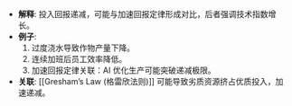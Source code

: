    - **解释**: 投入回报递减，可能与加速回报定律形成对比，后者强调技术指数增长。
   - **例子**:
     1. 过度浇水导致作物产量下降。
     2. 连续加班后员工效率降低。
     3. 加速回报定律关联：AI 优化生产可能突破递减极限。
   - **关联**:  [[Gresham’s Law (格雷欣法则)]] 可能导致劣质资源挤占优质投入，加速递减。